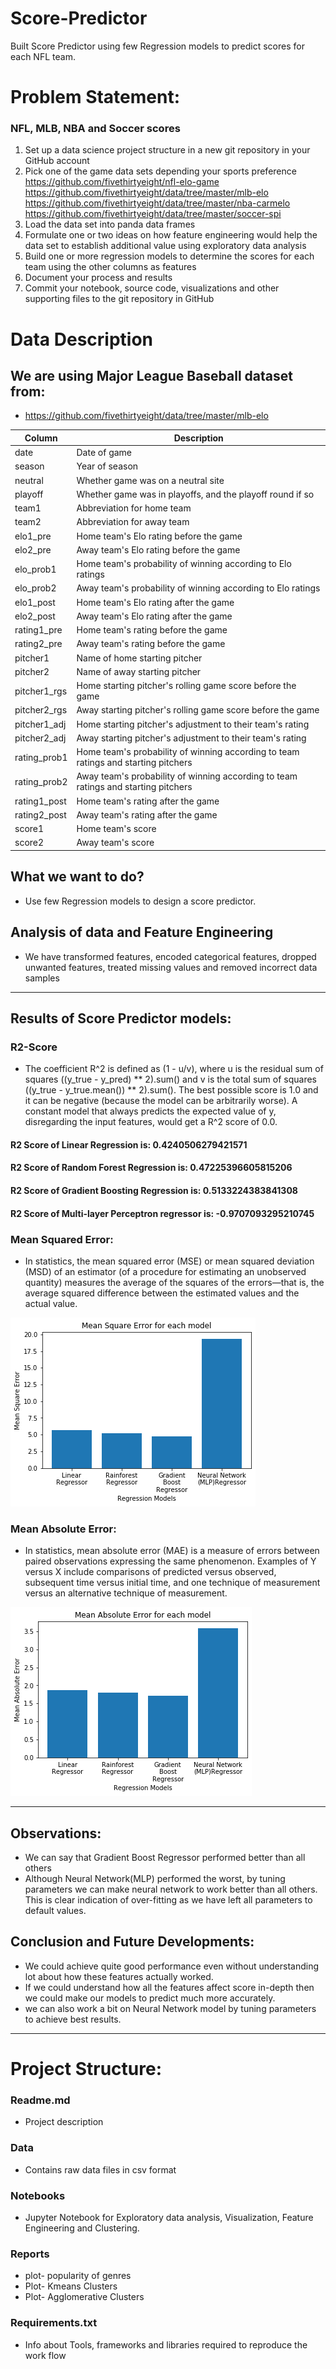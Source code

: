 # Score-Predictor
Built Score Predictor using few Regression models to predict scores for each NFL team.

# Problem Statement:
### NFL, MLB, NBA and Soccer scores
1. Set up a data science project structure in a new git repository in your GitHub account
2. Pick one of the game data sets depending your sports preference
https://github.com/fivethirtyeight/nfl-elo-game
https://github.com/fivethirtyeight/data/tree/master/mlb-elo
https://github.com/fivethirtyeight/data/tree/master/nba-carmelo
https://github.com/fivethirtyeight/data/tree/master/soccer-spi
3. Load the data set into panda data frames
4. Formulate one or two ideas on how feature engineering would help the data set to establish additional value using exploratory data analysis
5. Build one or more regression models to determine the scores for each team using the other columns as features
6. Document your process and results
7. Commit your notebook, source code, visualizations and other supporting files to the git repository in GitHub


# Data Description
## We are using Major League Baseball dataset from:
- https://github.com/fivethirtyeight/data/tree/master/mlb-elo

Column | Description
-----| ---------
date | Date of game
season | Year of season
neutral | Whether game was on a neutral site
playoff | Whether game was in playoffs, and the playoff round if so
team1 | Abbreviation for home team
team2 | Abbreviation for away team
elo1_pre | Home team's Elo rating before the game
elo2_pre | Away team's Elo rating before the game
elo_prob1 | Home team's probability of winning according to Elo ratings
elo_prob2 | Away team's probability of winning according to Elo ratings
elo1_post | Home team's Elo rating after the game
elo2_post | Away team's Elo rating after the game
rating1_pre | Home team's rating before the game
rating2_pre | Away team's rating before the game
pitcher1 | Name of home starting pitcher
pitcher2 | Name of away starting pitcher
pitcher1_rgs | Home starting pitcher's rolling game score before the game
pitcher2_rgs | Away starting pitcher's rolling game score before the game
pitcher1_adj | Home starting pitcher's adjustment to their team's rating
pitcher2_adj | Away starting pitcher's adjustment to their team's rating
rating_prob1 | Home team's probability of winning according to team ratings and starting pitchers
rating_prob2 | Away team's probability of winning according to team ratings and starting pitchers
rating1_post | Home team's rating after the game
rating2_post | Away team's rating after the game
score1 | Home team's score
score2 | Away team's score

## What we want to do?
- Use few Regression models to design a score predictor.
## Analysis of data and Feature Engineering
- We have transformed features, encoded categorical features, dropped unwanted features, treated missing values and removed incorrect data samples
---
## Results of Score Predictor models:
### R2-Score
- The coefficient R^2 is defined as (1 - u/v), where u is the residual sum of squares ((y_true - y_pred) ** 2).sum() and v is the total sum of squares ((y_true - y_true.mean()) ** 2).sum(). The best possible score is 1.0 and it can be negative (because the model can be arbitrarily worse). A constant model that always predicts the expected value of y, disregarding the input features, would get a R^2 score of 0.0.
#### R2 Score of Linear Regression is: 0.4240506279421571
#### R2 Score of Random Forest Regression is: 0.47225396605815206
#### R2 Score of Gradient Boosting Regression is: 0.5133224383841308
#### R2 Score of Multi-layer Perceptron regressor is: -0.9707093295210745

### Mean Squared Error:
- In statistics, the mean squared error (MSE) or mean squared deviation (MSD) of an estimator (of a procedure for estimating an unobserved quantity) measures the average of the squares of the errors—that is, the average squared difference between the estimated values and the actual value.

![](https://github.com/SFLazarus/Score-Predictor/blob/main/reports/mse_comparison.png)

### Mean Absolute Error:
- In statistics, mean absolute error (MAE) is a measure of errors between paired observations expressing the same phenomenon. Examples of Y versus X include comparisons of predicted versus observed, subsequent time versus initial time, and one technique of measurement versus an alternative technique of measurement.

![](https://github.com/SFLazarus/Score-Predictor/blob/main/reports/mae_comparison.png)

---
## Observations:
- We can say that Gradient Boost Regressor performed better than all others
- Although Neural Network(MLP) performed the worst, by tuning parameters we can make neural network to work better than all others. This is clear indication of over-fitting as we have left all parameters to default values.
## Conclusion and Future Developments:
- We could achieve quite good performance even without understanding lot about how these features actually worked.
- If we could understand how all the features affect score in-depth then we could make our models to predict much more accurately.
- we can also work a bit on Neural Network model by tuning parameters to achieve best results.
---

# Project Structure:
### Readme.md
- Project description
### Data
- Contains raw data files in csv format
### Notebooks
- Jupyter Notebook for Exploratory data analysis, Visualization, Feature Engineering and Clustering.
### Reports
- plot- popularity of genres
- Plot- Kmeans Clusters
- Plot- Agglomerative Clusters
### Requirements.txt
- Info about Tools, frameworks and libraries required to reproduce the work flow
